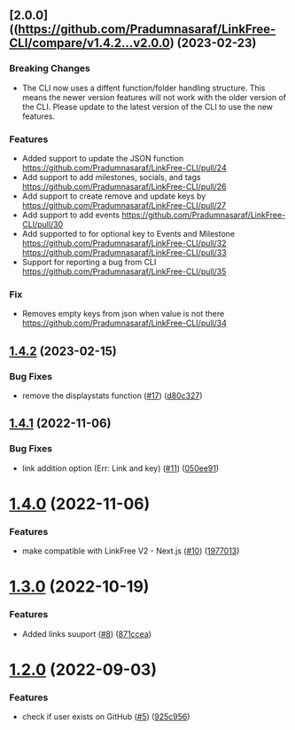 ## [2.0.0]((https://github.com/Pradumnasaraf/LinkFree-CLI/compare/v1.4.2...v2.0.0) (2023-02-23)

### Breaking Changes

* The CLI now uses a diffent function/folder handling structure. This means the newer version features will not work with the older version of the CLI. Please update to the latest version of the CLI to use the new features.

### Features

* Added support to update the JSON function  https://github.com/Pradumnasaraf/LinkFree-CLI/pull/24 
* Add support to add milestones, socials, and tags https://github.com/Pradumnasaraf/LinkFree-CLI/pull/26 
* Add support to create remove and update keys by  https://github.com/Pradumnasaraf/LinkFree-CLI/pull/27 
* Add support to add events https://github.com/Pradumnasaraf/LinkFree-CLI/pull/30
* Add supported to for optional key to Events and Milestone https://github.com/Pradumnasaraf/LinkFree-CLI/pull/32 https://github.com/Pradumnasaraf/LinkFree-CLI/pull/33 
* Support for reporting a bug from CLI https://github.com/Pradumnasaraf/LinkFree-CLI/pull/35

### Fix
* Removes empty keys from json when value is not there https://github.com/Pradumnasaraf/LinkFree-CLI/pull/34 


## [1.4.2](https://github.com/Pradumnasaraf/LinkFree-CLI/compare/v1.4.1...v1.4.2) (2023-02-15)


### Bug Fixes

* remove the displaystats function ([#17](https://github.com/Pradumnasaraf/LinkFree-CLI/issues/17)) ([d80c327](https://github.com/Pradumnasaraf/LinkFree-CLI/commit/d80c327ebc654b7267ffa587b88e54d7d4b049ed))



## [1.4.1](https://github.com/Pradumnasaraf/LinkFree-CLI/compare/v1.4.0...v1.4.1) (2022-11-06)


### Bug Fixes

* link addition option (Err: Link and key) ([#11](https://github.com/Pradumnasaraf/LinkFree-CLI/issues/11)) ([050ee91](https://github.com/Pradumnasaraf/LinkFree-CLI/commit/050ee911bcd42208debbc54f354a47d0e6cb3e14))



# [1.4.0](https://github.com/Pradumnasaraf/LinkFree-CLI/compare/v1.3.0...v1.4.0) (2022-11-06)


### Features

* make compatible with LinkFree V2 - Next.js ([#10](https://github.com/Pradumnasaraf/LinkFree-CLI/issues/10)) ([1977013](https://github.com/Pradumnasaraf/LinkFree-CLI/commit/1977013174d5a288090aee1b018a04683105ad1c))



# [1.3.0](https://github.com/Pradumnasaraf/LinkFree-CLI/compare/v1.2.0...v1.3.0) (2022-10-19)


### Features

* Added links suuport ([#8](https://github.com/Pradumnasaraf/LinkFree-CLI/issues/8)) ([871ccea](https://github.com/Pradumnasaraf/LinkFree-CLI/commit/871cceadc0c366afb96d4c8d6008cca4d93948e9))



# [1.2.0](https://github.com/Pradumnasaraf/LinkFree-CLI/compare/v1.1.3...v1.2.0) (2022-09-03)


### Features

* check if user exists on GitHub ([#5](https://github.com/Pradumnasaraf/LinkFree-CLI/issues/5)) ([925c956](https://github.com/Pradumnasaraf/LinkFree-CLI/commit/925c9568edfa33063b2bcde589a4173d10c3db13))




